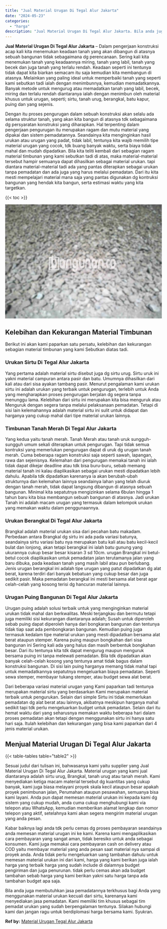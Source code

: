```yaml
---
title: "Jual Material Urugan Di Tegal Alur Jakarta"
date: "2024-05-23"
categories: 
  - "harga"
description: "Jual Material Urugan Di Tegal Alur Jakarta. Bila anda juga membutuhkan jasa pemadatannya terkhusus bagi Anda yang menggunakan material urukan kecuali dari si..."
---
```


**Jual Material Urugan Di Tegal Alur Jakarta** – Dalam pengerjaan konstruksi acap kali kita menemukan keadaan tanah yang akan dibangun di atasnya sebuah bangunan tidak sebagaimana dg perencanaan. Sering kali kita menemukan tanah yang keadaannya miring, tanah yang labil, tanah yang becek dan juga tanah yang terlalu rendah. Keadaan seperti ini tentunya tidak dapat kita biarkan semacam itu saja kemudian kita membangun di atasnya. Melainkan yang paling ideal untuk memperbaiki tanah yang seperti kami sebutkan tadi ialah dengan menimbunnya, kemudian memadatkannya. Banyak metode untuk mengurug atau memadatkan tanah yang labil, becek, miring dan terlalu rendah diantaranya ialah dengan menimbun oleh material khusus untuk urugan, seperti; sirtu, tanah urug, berangkal, batu kapur, puing dan yang sejenis.

Dengan itu proses pengurugan dalam sebuah konstruksi akan selalu ada selama struktur tanah, yang akan kita bangun di atasnya tdk sebagaimana dg persyaratan konstruksi yang diharapkan. Hal terpenting dalam pengerjaan pengurugan itu merupakan ragam dan mutu material yang dipakai dan sistem pemadatannya. Seandainya kita menginginkan hasil urukan atau urugan yang padat, tidak labil, tentunya kita wajib memilih tipe material urugan yang cocok, tdk buang banyak waktu, serta biaya tidak mahal dan mudah dipadatkan. Bila kita teliti kembali dari sebagian ragam material timbunan yang kami sebutkan tadi di atas, maka material-material tersebut hampir semuanya dapat dihasilkan sebagai material urukan. tapi diantara material-material tadi ada yang pantas diterapkan sebagai urukan tanpa pemadatan dan ada juga yang harus melalui pemadatan. Dari itu kita mesti mempelajari material mana saja yang pantas digunakan dg kontruksi bangunan yang hendak kita bangun, serta estimasi waktu yang kita targetkan.

{{< toc >}}

![Jual Material Urugan Di Tegal Alur Jakarta](/images/jual-urugan-12.png)

## Kelebihan dan Kekurangan Material Timbunan

Berikut ini akan kami paparkan satu persatu, kelebihan dan kekurangan sebagian material timbunan yang kami Sebutkan diatas tadi.

### Urukan Sirtu Di Tegal Alur Jakarta

Yang pertama adalah material sirtu disebut juga dg sirtu urug. Sirtu uruk ini yakni material campuran antara pasir dan batu. Umumnya dihasilkan dari kali atau dari sisa ayakan tambang pasir. Menurut pengalaman kami urukan sirtu ini adalah urukan yang terbaik untuk pengurugan, terlebih untuk Anda yang mengharapkan proses pengurugan berjalan dg segera tanpa menunggu lama. Kelebihan dari sirtu ini merupakan kita bisa menguruk atau Menguruk dengan segera tanpa melalui pelaksanaan pemadatan. Tetapi di sisi lain kelemahannya adalah material sirtu ini sulit untuk didapat dan harganya yang cukup mahal dari tipe material urukan lainnya.

### Timbunan Tanah Merah Di Tegal Alur Jakarta

Yang kedua yaitu tanah merah. Tanah Merah atau tanah uruk sungguh-sungguh umum sekali diterapkan untuk pengurugan. Tapi tidak semua kontruksi yang memerlukan pengurugan dapat di uruk dg urugan tanah merah. Cuma beberapa ragam konstruksi saja seperti sawah, lapangan, rawa dan sejenisnya. Kelemahan dari pengurugan memakai tanah ini ialah tidak dapat dikejar deadline atau tdk bisa buru-buru, sebab memang material tanah ini kalau diaplikasikan sebagai urukan mesti dipadatkan lebih dahulu. Apabila tdk dipadatkan karenanya ia akan berubah-ubah strukturnya dan kelemahan lainnya seandainya lahan yang telah diuruk dengan tanah merah, tidak dapat langsung dibangun di atasnya sebuah bangunan. Minimal kita sepatutnya mengizinkan selama 6bulan hingga 1 tahun baru kita bisa membangun sebuah bangunan di atasnya. Jadi urukan Tanah ini adalah macam urugan yang termasuk dalam kelompok urukan yang memakan waktu dalam penggunaannya.

### Urukan Berangkal Di Tegal Alur Jakarta

Brangkal adalah material urukan sisa dari pecahan batu makadam. Perbedaan antara Brangkal dg sirtu ini ada pada variasi batunya, seandainya sirtu variasi batu nya merupakan batu kali atau batu kecil-kecil bulat dan lonjong, akan tetapi berangkal ini ialah batu gunung yang ukurannya cukup besar besar kisaran 3 sd 10cm. urugan Brangkal ini betul-betul cocok diaplikasikan untuk pemadatan jalan terutamanya jalan yang baru dibuka, pada keadaan tanah yang masih labil atau pun berlubang. Jenis urugan berangkal ini adalah tipe urugan yang patut dipadatkan dg alat berat, karena terdiri dari banyak bebatuan yang cukup besar dan juga sedikit pasir. Maka pemadatan berangkal ini mesti bersama alat berat agar celah-celah yang kosong terisi dg hancuran material lainnya.

### Urugan Puing Bangunan Di Tegal Alur Jakarta

Urugan puing adalah solusi terbaik untuk yang menginginkan material urukan tidak mahal dan berkwalitas. Meski terjangkau dan bermutu tetapi juga memiliki sisi kekurangan diantaranya adalah; Susah untuk diperoleh sebab puing dapat diperoleh hanya dari bongkaran bangunan dan tentunya tidak tiap saat ada pembongkaran bangunan. Kemudian puing juga termasuk kedalam tipe material urukan yang mesti dipadatkan bersama alat berat ataupun stemper. Karena puing maupun bongkahan dari sisa bangunan ini Sering kali ada yang halus dan masih berbentuk bongkahan besar. Dari itu tentunya kita tdk dapat mengurug maupun menguruk bersama puing ini tanpa melewati pemadatan. Bila tdk dipadatkan akan banyak celah-celah kosong yang tentunya amat tidak bagus dalam konstruksi bangunan. Di sisi lain puing harganya memang tidak mahal tapi untuk memadatkannya sepatutnya mengeluarkan biaya pemadatan. Seperti sewa stemper, membayar tukang stemper, atau budget sewa alat berat.

Dari beberapa variasi material urugan yang Kami paparkan tadi tentunya merupakan material sirtu yang berdasarkan Kami merupakan material terbaik untuk pengurukan. Selain dari simple Sirtu ini tidak memerlukan pemadatan dg alat berat atau lainnya, akibatnya meskipun harganya mahal sedikit tapi tdk perlu mengeluarkan budget untuk pemadatan. Selain dari itu hemat waktu dari yang seharusnya memakan waktu beberapa hari dalam proses pemadatan akan tetapi dengan menggunakan sirtu ini hanya satu hari saja. Itulah kelebihan dan kekurangan yang bisa kami paparkan dari 4 jenis material urukan.

## Menjual Material Urugan Di Tegal Alur Jakarta

{{< table-tables table="table2" >}}

Sesuai judul dari tulisan ini, bahwasanya kami yaitu supplier yang Jual Material Urugan Di Tegal Alur Jakarta. Material urugan yang kami jual diantaranya adalah sirtu urug, Brangkal, tanah urug atau tanah merah. Kami menyediakan ketiga macam material tersebut dg kuantitas yang cukup banyak, kami juga biasa melayani proyek skala kecil ataupun besar apakah proyek penimbunan jalan, Perumahan ataupun pesawahan, semuanya bisa kami layani. Anda pun dapat memesan material urukan ini kepada kami dg sistem yang cukup mudah, anda cuma cukup menghubungi kami via telepon atau WhatsApp, kemudian memberikan alamat lengkap dan nomor telepon yang aktif, setelahnya kami akan segera mengirim material urugan yang anda pesan.

Kabar baiknya lagi anda tdk perlu cemas dg proses pembayaran seandainya anda memesan material urugan ini ke kami. Karena kami mengaplikasikan cara pembayaran yang sangat aman, tidak beresiko untuk anda sebagai konsumen. Kami juga memakai cara pembayaran cash on delivery atau COD yaitu membayar material yang anda pesan saat material nya sampai di proyek anda. Anda tidak perlu mengeluarkan uang tambahan dahulu untuk memesan material urukan ini dari kami, harga yang kami berikan juga ialah harga yang terbaik harga yang sudah include di dalamnya budget pengiriman dan juga penurunan. tidak perlu cemas akan ada budget tambahan sebab harga yang kami berikan yakni satu harga tanpa ada tambahan budget apa saja.

Bila anda juga membutuhkan jasa pemadatannya terkhusus bagi Anda yang menggunakan material urukan kecuali dari sirtu, karenanya kami menyediakan jasa pemadatan. Kami memiliki tim khusus sebagai tim pemadat urukan yang sudah berpengalaman tentunya. Silakan hubungi kami dan jangan ragu untuk berdiplomasi harga bersama kami. Syukran.

**Ref by:** [Material Urugan Tegal Alur Jakarta](https://id.wikipedia.org/wiki/Material)
